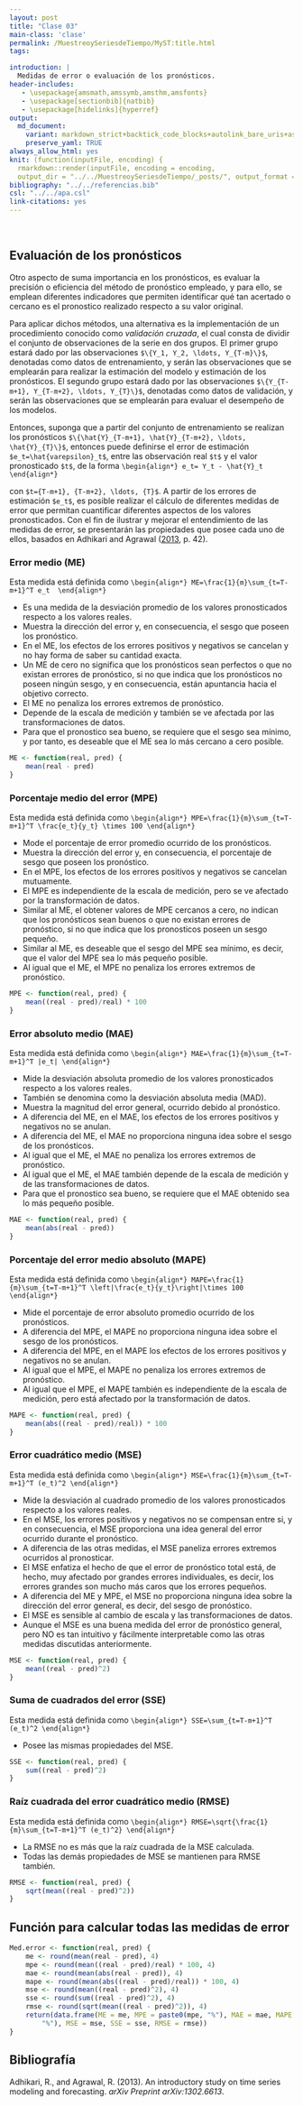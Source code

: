 ```yaml
---
layout: post
title: "Clase 03"
main-class: 'clase'
permalink: /MuestreoySeriesdeTiempo/MyST:title.html
tags:

introduction: |
  Medidas de error o evaluación de los pronósticos.
header-includes:
   - \usepackage{amsmath,amssymb,amsthm,amsfonts}
   - \usepackage[sectionbib]{natbib}
   - \usepackage[hidelinks]{hyperref}
output:
  md_document:
    variant: markdown_strict+backtick_code_blocks+autolink_bare_uris+ascii_identifiers+tex_math_single_backslash
    preserve_yaml: TRUE
always_allow_html: yes   
knit: (function(inputFile, encoding) {
  rmarkdown::render(inputFile, encoding = encoding,
  output_dir = "../../MuestreoySeriesdeTiempo/_posts/", output_format = "all"  ) })
bibliography: "../../referencias.bib"
csl: "../../apa.csl"
link-citations: yes
---
```








<br>

Evaluación de los pronósticos
-----------------------------

Otro aspecto de suma importancia en los pronósticos, es evaluar la
precisión o eficiencia del método de pronóstico empleado, y para ello,
se emplean diferentes indicadores que permiten identificar qué tan
acertado o cercano es el pronostico realizado respecto a su valor
original.

Para aplicar dichos métodos, una alternativa es la implementación de un
procedimiento conocido como *validación cruzada*, el cual consta de
dividir el conjunto de observaciones de la serie en dos grupos. El
primer grupo estará dado por las observaciones
`$\{Y_1, Y_2, \ldots, Y_{T-m}\}$`, denotadas como datos de
entrenamiento, y serán las observaciones que se emplearán para realizar
la estimación del modelo y estimación de los pronósticos. El segundo
grupo estará dado por las observaciones
`$\{Y_{T-m+1}, Y_{T-m+2}, \ldots, Y_{T}\}$`, denotadas como datos de
validación, y serán las observaciones que se emplearán para evaluar el
desempeño de los modelos.

Entonces, suponga que a partir del conjunto de entrenamiento se realizan
los pronósticos
`$\{\hat{Y}_{T-m+1}, \hat{Y}_{T-m+2}, \ldots, \hat{Y}_{T}\}$`, entonces
puede definirse el error de estimación `$e_t=\hat{varepsilon}_t$`, entre
las observación real `$t$` y el valor pronosticado `$t$`, de la forma
`\begin{align*} e_t= Y_t - \hat{Y}_t \end{align*}`

con `$t={T-m+1}, {T-m+2}, \ldots, {T}$`. A partir de los errores de
estimación `$e_t$`, es posible realizar el cálculo de diferentes medidas
de error que permitan cuantificar diferentes aspectos de los valores
pronosticados. Con el fin de ilustrar y mejorar el entendimiento de las
medidas de error, se presentarán las propiedades que posee cada uno de
ellos, basados en Adhikari and Agrawal ([2013](#ref-Adhikari2013), p.
42).

### Error medio (ME)

Esta medida está definida como
`\begin{align*} ME=\frac{1}{m}\sum_{t=T-m+1}^T e_t  \end{align*}`

-   Es una medida de la desviación promedio de los valores pronosticados
    respecto a los valores reales.
-   Muestra la dirección del error y, en consecuencia, el sesgo que
    poseen los pronóstico.
-   En el ME, los efectos de los errores positivos y negativos se
    cancelan y no hay forma de saber su cantidad exacta.
-   Un ME de cero no significa que los pronósticos sean perfectos o que
    no existan errores de pronóstico, si no que indica que los
    pronósticos no poseen ningún sesgo, y en consecuencia, están
    apuntancia hacia el objetivo correcto.
-   El ME no penaliza los errores extremos de pronóstico.
-   Depende de la escala de medición y también se ve afectada por las
    transformaciones de datos.
-   Para que el pronostico sea bueno, se requiere que el sesgo sea
    mínimo, y por tanto, es deseable que el ME sea lo más cercano a cero
    posible.

<!-- -->

``` r
ME <- function(real, pred) {
    mean(real - pred)
}
```

### Porcentaje medio del error (MPE)

Esta medida está definida como
`\begin{align*} MPE=\frac{1}{m}\sum_{t=T-m+1}^T \frac{e_t}{y_t} \times 100 \end{align*}`

-   Mode el porcentaje de error promedio ocurrido de los pronósticos.
-   Muestra la dirección del error y, en consecuencia, el porcentaje de
    sesgo que poseen los pronóstico.
-   En el MPE, los efectos de los errores positivos y negativos se
    cancelan mutuamente.
-   El MPE es independiente de la escala de medición, pero se ve
    afectado por la transformación de datos.
-   Similar al ME, el obtener valores de MPE cercanos a cero, no indican
    que los pronósticos sean buenos o que no existan errores de
    pronóstico, si no que indica que los pronosticos poseen un sesgo
    pequeño.
-   Similar al ME, es deseable que el sesgo del MPE sea mínimo, es
    decir, que el valor del MPE sea lo más pequeño posible.
-   Al igual que el ME, el MPE no penaliza los errores extremos de
    pronóstico.

<!-- -->

``` r
MPE <- function(real, pred) {
    mean((real - pred)/real) * 100
}
```

### Error absoluto medio (MAE)

Esta medida está definida como
`\begin{align*} MAE=\frac{1}{m}\sum_{t=T-m+1}^T |e_t| \end{align*}`

-   Mide la desviación absoluta promedio de los valores pronosticados
    respecto a los valores reales.
-   También se denomina como la desviación absoluta media (MAD).
-   Muestra la magnitud del error general, ocurrido debido al
    pronóstico.
-   A diferencia del ME, en el MAE, los efectos de los errores positivos
    y negativos no se anulan.
-   A diferencia del ME, el MAE no proporciona ninguna idea sobre el
    sesgo de los pronósticos.
-   Al igual que el ME, el MAE no penaliza los errores extremos de
    pronóstico.
-   Al igual que el ME, el MAE también depende de la escala de medición
    y de las transformaciones de datos.
-   Para que el pronostico sea bueno, se requiere que el MAE obtenido
    sea lo más pequeño posible.

<!-- -->

``` r
MAE <- function(real, pred) {
    mean(abs(real - pred))
}
```

### Porcentaje del error medio absoluto (MAPE)

Esta medida está definida como
`\begin{align*} MAPE=\frac{1}{m}\sum_{t=T-m+1}^T \left|\frac{e_t}{y_t}\right|\times 100 \end{align*}`

-   Mide el porcentaje de error absoluto promedio ocurrido de los
    pronósticos.
-   A diferencia del MPE, el MAPE no proporciona ninguna idea sobre el
    sesgo de los pronósticos.
-   A diferencia del MPE, en el MAPE los efectos de los errores
    positivos y negativos no se anulan.
-   Al igual que el MPE, el MAPE no penaliza los errores extremos de
    pronóstico.
-   Al igual que el MPE, el MAPE también es independiente de la escala
    de medición, pero está afectado por la transformación de datos.

<!-- -->

``` r
MAPE <- function(real, pred) {
    mean(abs((real - pred)/real)) * 100
}
```

### Error cuadrático medio (MSE)

Esta medida está definida como
`\begin{align*} MSE=\frac{1}{m}\sum_{t=T-m+1}^T (e_t)^2 \end{align*}`

-   Mide la desviación al cuadrado promedio de los valores pronosticados
    respecto a los valores reales.
-   En el MSE, los errores positivos y negativos no se compensan entre
    si, y en consecuencia, el MSE proporciona una idea general del error
    ocurrido durante el pronóstico.
-   A diferencia de las otras medidas, el MSE paneliza errores extremos
    ocurridos al pronosticar.
-   El MSE enfatiza el hecho de que el error de pronóstico total está,
    de hecho, muy afectado por grandes errores individuales, es decir,
    los errores grandes son mucho más caros que los errores pequeños.
-   A diferencia del ME y MPE, el MSE no proporciona ninguna idea sobre
    la dirección del error general, es decir, del sesgo de pronóstico.
-   El MSE es sensible al cambio de escala y las transformaciones de
    datos.
-   Aunque el MSE es una buena medida del error de pronóstico general,
    pero NO es tan intuitivo y fácilmente interpretable como las otras
    medidas discutidas anteriormente.

<!-- -->

``` r
MSE <- function(real, pred) {
    mean((real - pred)^2)
}
```

### Suma de cuadrados del error (SSE)

Esta medida está definida como
`\begin{align*} SSE=\sum_{t=T-m+1}^T (e_t)^2 \end{align*}`

-   Posee las mismas propiedades del MSE.

<!-- -->

``` r
SSE <- function(real, pred) {
    sum((real - pred)^2)
}
```

### Raíz cuadrada del error cuadrático medio (RMSE)

Esta medida está definida como
`\begin{align*} RMSE=\sqrt{\frac{1}{m}\sum_{t=T-m+1}^T (e_t)^2} \end{align*}`

-   La RMSE no es más que la raíz cuadrada de la MSE calculada.
-   Todas las demás propiedades de MSE se mantienen para RMSE también.

<!-- -->

``` r
RMSE <- function(real, pred) {
    sqrt(mean((real - pred)^2))
}
```

Función para calcular todas las medidas de error
------------------------------------------------

``` r
Med.error <- function(real, pred) {
    me <- round(mean(real - pred), 4)
    mpe <- round(mean((real - pred)/real) * 100, 4)
    mae <- round(mean(abs(real - pred)), 4)
    mape <- round(mean(abs((real - pred)/real)) * 100, 4)
    mse <- round(mean((real - pred)^2), 4)
    sse <- round(sum((real - pred)^2), 4)
    rmse <- round(sqrt(mean((real - pred)^2)), 4)
    return(data.frame(ME = me, MPE = paste0(mpe, "%"), MAE = mae, MAPE = paste0(mape, 
        "%"), MSE = mse, SSE = sse, RMSE = rmse))
}
```

Bibliografía
------------

Adhikari, R., and Agrawal, R. (2013). An introductory study on time
series modeling and forecasting. *arXiv Preprint arXiv:1302.6613*.
